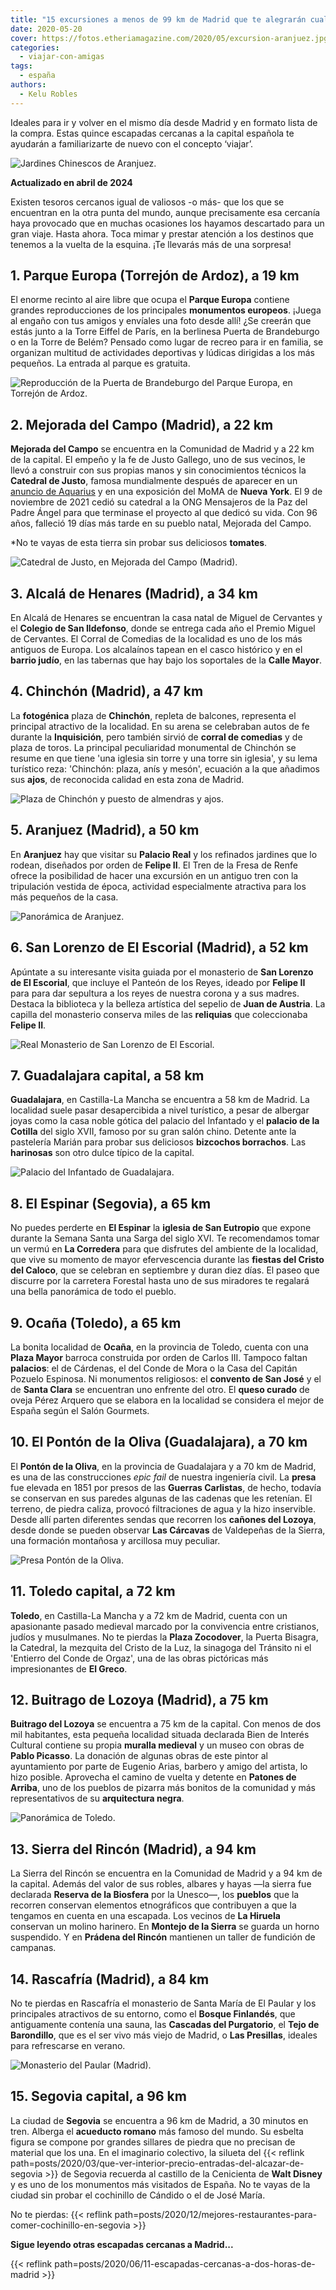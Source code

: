 ```yaml
---
title: "15 excursiones a menos de 99 km de Madrid que te alegrarán cualquier finde"
date: 2020-05-20
cover: https://fotos.etheriamagazine.com/2020/05/excursion-aranjuez.jpg
categories: 
  - viajar-con-amigas
tags: 
  - españa
authors: 
  - Kelu Robles
---
```


Ideales para ir y volver en el mismo día desde Madrid y en formato lista de la compra. 
Estas quince escapadas cercanas a la capital española te ayudarán a familiarizarte de 
nuevo con el concepto ‘viajar’. 

![Jardines Chinescos de Aranjuez.](https://fotos.etheriamagazine.com/2020/05/excursion-aranjuez.jpg "Jardines Chinescos de Aranjuez. © Miguel Ángel Sanz")

**Actualizado en abril de 2024** 

Existen tesoros cercanos igual de valiosos -o más- que los que se encuentran en la otra 
punta del mundo, aunque precisamente esa cercanía haya provocado que en muchas ocasiones 
los hayamos descartado para un gran viaje. Hasta ahora. Toca mimar y prestar atención a 
los destinos que tenemos a la vuelta de la esquina. ¡Te llevarás más de una sorpresa! 

## 1\. Parque Europa (Torrejón de Ardoz), a 19 km

El enorme recinto al aire libre que ocupa el **Parque Europa** contiene grandes 
reproducciones de los principales **monumentos europeos**. ¡Juega al engaño con tus 
amigos y envíales una foto desde allí! ¿Se creerán que estás junto a la Torre Eiffel de 
París, en la berlinesa Puerta de Brandeburgo o en la Torre de Belém? Pensado como lugar 
de recreo para ir en familia, se organizan multitud de actividades deportivas y lúdicas 
dirigidas a los más pequeños. La entrada al parque es gratuita. 

![Reproducción de la Puerta de Brandeburgo del Parque Europa, en Torrejón de Ardoz.](https://fotos.etheriamagazine.com/2020/05/viaje-madrid-parque-europa.jpg "Reproducción de la Puerta de Brandeburgo del Parque Europa, en Torrejón de Ardoz. © Enrique Gutiérrez")

## 2\. Mejorada del Campo (Madrid), a 22 km

**Mejorada del Campo** se encuentra en la Comunidad de Madrid y a 22 km de la capital. 
El empeño y la fe de Justo Gallego, uno de sus vecinos, le llevó a construir con sus 
propias manos y sin conocimientos técnicos la **Catedral de Justo**, famosa mundialmente 
después de aparecer en un [anuncio de 
Aquarius](https://www.youtube.com/watch?v=tNimfH3sNaY) y en una exposición del MoMA de 
**Nueva York**. El 9 de noviembre de 2021 cedió su catedral a la ONG Mensajeros de la 
Paz del Padre Ángel para que terminase el proyecto al que dedicó su vida. Con 96 años, 
falleció 19 días más tarde en su pueblo natal, Mejorada del Campo. 

\*No te vayas de esta tierra sin probar sus deliciosos **tomates**. 

![Catedral de Justo, en Mejorada del Campo (Madrid).](https://fotos.etheriamagazine.com/2020/05/viaje-madrid-mejorada.jpg "Catedral de Justo, en Mejorada del Campo (Madrid). © Kelu Robles")

## 3\. Alcalá de Henares (Madrid), a 34 km

En Alcalá de Henares se encuentran la casa natal de Miguel de Cervantes y el **Colegio 
de San Ildefonso**, donde se entrega cada año el Premio Miguel de Cervantes. El Corral 
de Comedias de la localidad es uno de los más antiguos de Europa. Los alcalaínos tapean 
en el casco histórico y en el **barrio judío**, en las tabernas que hay bajo los 
soportales de la **Calle Mayor**. 

## 4\. Chinchón (Madrid), a 47 km

La **fotogénica** plaza de **Chinchón**, repleta de balcones, representa el principal 
atractivo de la localidad. En su arena se celebraban autos de fe durante la 
**Inquisición**, pero también sirvió de **corral de comedias** y de plaza de toros. La 
principal peculiaridad monumental de Chinchón se resume en que tiene 'una iglesia sin 
torre y una torre sin iglesia', y su lema turístico reza: 'Chinchón: plaza, anís y 
mesón', ecuación a la que añadimos sus **ajos**, de reconocida calidad en esta zona de 
Madrid. 

![Plaza de Chinchón y puesto de almendras y ajos.](https://fotos.etheriamagazine.com/2020/05/viaje-madrid-chinchon.jpg "Plaza de Chinchón y puesto de almendras y ajos. © Kelu Robles")

## 5\. Aranjuez (Madrid), a 50 km

En **Aranjuez** hay que visitar su **Palacio Real** y los refinados jardines que lo 
rodean, diseñados por orden de **Felipe II**. El Tren de la Fresa de Renfe ofrece la 
posibilidad de hacer una excursión en un antiguo tren con la tripulación vestida de 
época, actividad especialmente atractiva para los más pequeños de la casa. 

![Panorámica de Aranjuez.](https://fotos.etheriamagazine.com/2020/05/viaje-madrid-aranjuez.jpg "Panorámica de Aranjuez. © Free Commons")

## 6\. San Lorenzo de El Escorial (Madrid), a 52 km

Apúntate a su interesante visita guiada por el monasterio de **San Lorenzo de El 
Escorial**, que incluye el Panteón de los Reyes, ideado por **Felipe II** para para dar 
sepultura a los reyes de nuestra corona y a sus madres. Destaca la biblioteca y la 
belleza artística del sepelio de **Juan de Austria**. La capilla del monasterio conserva 
miles de las **reliquias** que coleccionaba **Felipe II**. 

![Real Monasterio de San Lorenzo de El Escorial.](https://fotos.etheriamagazine.com/2020/05/viaje-madrid-escorial.jpg "Real Monasterio de San Lorenzo de El Escorial. © Kelu Robles")

## 7\. Guadalajara capital, a 58 km

**Guadalajara**, en Castilla-La Mancha se encuentra a 58 km de Madrid. La localidad 
suele pasar desapercibida a nivel turístico, a pesar de albergar joyas como la casa 
noble gótica del palacio del Infantado y el **palacio de la Cotilla** del siglo XVII, 
famoso por su gran salón chino. Detente ante la pastelería Marián para probar sus 
deliciosos **bizcochos borrachos**. Las **harinosas** son otro dulce típico de la 
capital. 

![Palacio del Infantado de Guadalajara.](https://fotos.etheriamagazine.com/2020/05/viaje-guadalajara-palacio-infantado.jpg "Palacio del Infantado de Guadalajara. © Mamen F.G.")

## 8\. El Espinar (Segovia), a 65 km

No puedes perderte en **El Espinar** la **iglesia de San Eutropio** que expone durante 
la Semana Santa una Sarga del siglo XVI. Te recomendamos tomar un vermú en **La 
Corredera** para que disfrutes del ambiente de la localidad, que vive su momento de 
mayor efervescencia durante las **fiestas del Cristo del Caloco**, que se celebran en 
septiembre y duran diez días. El paseo que discurre por la carretera Forestal hasta uno 
de sus miradores te regalará una bella panorámica de todo el pueblo. 

## 9\. Ocaña (Toledo), a 65 km

La bonita localidad de **Ocaña**, en la provincia de Toledo, cuenta con una **Plaza 
Mayor** barroca construida por orden de Carlos III. Tampoco faltan **palacios**: el de 
Cárdenas, el del Conde de Mora o la Casa del Capitán Pozuelo Espinosa. Ni monumentos 
religiosos: el **convento de San José** y el de **Santa Clara** se encuentran uno 
enfrente del otro. El **queso curado** de oveja Pérez Arquero que se elabora en la 
localidad se considera el mejor de España según el Salón Gourmets. 

## 10\. El Pontón de la Oliva (Guadalajara), a 70 km

El **Pontón de la Oliva**, en la provincia de Guadalajara y a 70 km de Madrid, es una de 
las construcciones _epic fail_ de nuestra ingeniería civil. La **presa** fue elevada en 
1851 por presos de las **Guerras Carlistas**, de hecho, todavía se conservan en sus 
paredes algunas de las cadenas que les retenían. El terreno, de piedra caliza, provocó 
filtraciones de agua y la hizo inservible. Desde allí parten diferentes sendas que 
recorren los **cañones del Lozoya**, desde donde se pueden observar **Las Cárcavas** de 
Valdepeñas de la Sierra, una formación montañosa y arcillosa muy peculiar. 

![Presa Pontón de la Oliva.](https://fotos.etheriamagazine.com/2020/05/viaje-ponton-de-la-oliva.jpg "Presa Pontón de la Oliva. © Kelu Robles")

## 11\. Toledo capital, a 72 km

**Toledo**, en Castilla-La Mancha y a 72 km de Madrid, cuenta con un apasionante pasado 
medieval marcado por la convivencia entre cristianos, judíos y musulmanes. No te pierdas 
la **Plaza Zocodover**, la Puerta Bisagra, la Catedral, la mezquita del Cristo de la 
Luz, la sinagoga del Tránsito ni el 'Entierro del Conde de Orgaz', una de las obras 
pictóricas más impresionantes de **El Greco**. 

## 12\. Buitrago de Lozoya (Madrid), a 75 km

**Buitrago del Lozoya** se encuentra a 75 km de la capital. Con menos de dos mil 
habitantes, esta pequeña localidad situada declarada Bien de Interés Cultural contiene 
su propia **muralla medieval** y un museo con obras de **Pablo Picasso**. La donación de 
algunas obras de este pintor al ayuntamiento por parte de Eugenio Arias, barbero y amigo 
del artista, lo hizo posible. Aprovecha el camino de vuelta y detente en **Patones de 
Arriba**, uno de los pueblos de pizarra más bonitos de la comunidad y más 
representativos de su **arquitectura negra**. 

![Panorámica de Toledo.](https://fotos.etheriamagazine.com/2020/05/viaje-toledo.jpg "Panorámica de Toledo. © Steven Yu")

## 13\. Sierra del Rincón (Madrid), a 94 km

La Sierra del Rincón se encuentra en la Comunidad de Madrid y a 94 km de la capital. 
Además del valor de sus robles, albares y hayas —la sierra fue declarada **Reserva de la 
Biosfera** por la Unesco—, los **pueblos** que la recorren conservan elementos 
etnográficos que contribuyen a que la tengamos en cuenta en una escapada. Los vecinos de 
**La Hiruela** conservan un molino harinero. En **Montejo de la Sierra** se guarda un 
horno suspendido. Y en **Prádena del Rincón** mantienen un taller de fundición de 
campanas. 

## 14\. Rascafría (Madrid), a 84 km

No te pierdas en Rascafría el monasterio de Santa María de El Paular y los principales 
atractivos de su entorno, como el **Bosque Finlandés**, que antiguamente contenía una 
sauna, las **Cascadas del Purgatorio**, el **Tejo de Barondillo**, que es el ser vivo 
más viejo de Madrid, o **Las Presillas**, ideales para refrescarse en verano. 

![Monasterio del Paular (Madrid).](https://fotos.etheriamagazine.com/2020/05/monasterio-paular-madrid.jpg "Monasterio del Paular (Madrid). © Ana Jiménez/ Pixabay")

## 15\. Segovia capital, a 96 km

La ciudad de **Segovia** se encuentra a 96 km de Madrid, a 30 minutos en tren. Alberga 
el **acueducto romano** más famoso del mundo. Su esbelta figura se compone por grandes 
sillares de piedra que no precisan de material que los una. En el imaginario colectivo, 
la silueta del {{< reflink 
path=posts/2020/03/que-ver-interior-precio-entradas-del-alcazar-de-segovia >}} de 
Segovia recuerda al castillo de la Cenicienta de **Walt Disney** y es uno de los 
monumentos más visitados de España. No te vayas de la ciudad sin probar el cochinillo de 
Cándido o el de José María. 

No te pierdas: {{< reflink 
path=posts/2020/12/mejores-restaurantes-para-comer-cochinillo-en-segovia >}} 

**Sigue leyendo otras escapadas cercanas a Madrid...** 

{{< reflink path=posts/2020/06/11-escapadas-cercanas-a-dos-horas-de-madrid >}}
